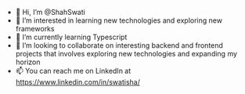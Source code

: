 - 👋 Hi, I’m @ShahSwati
- 👀 I’m interested in learning new technologies and exploring new frameworks
- 🌱 I’m currently learning Typescript
- 💞️ I’m looking to collaborate on interesting backend and frontend projects that involves exploring new technologies and expanding my horizon
- 📫 You can reach me on LinkedIn at https://www.linkedin.com/in/swatisha/

<!---
ShahSwati/ShahSwati is a ✨ special ✨ repository because its `README.md` (this file) appears on your GitHub profile.
You can click the Preview link to take a look at your changes.
--->
